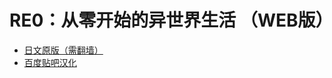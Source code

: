 # RE0：从零开始的异世界生活 （WEB版）

- [日文原版（需翻墙）](http://ncode.syosetu.com/n2267be/)
- [百度贴吧汉化](https://tieba.baidu.com/p/4974060711?red_tag=0820409600)
